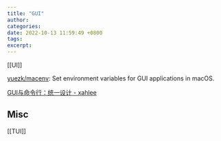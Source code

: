 ```yaml
---
title: "GUI"
author: 
categories: 
date: 2022-10-13 11:59:49 +0800
tags: 
excerpt: 
---
```


[[UI]]

[yuezk/macenv](https://github.com/yuezk/macenv): Set environment variables for GUI applications in macOS.

[GUI与命令行：统一设计 - xahlee](http://xahlee.info/comp/gui_vs_command_line_unified_scheme.html)

## Misc

[[TUI]]



